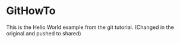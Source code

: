 # GitHowTo
This is the Hello World example from the git tutorial.
(Changed in the original and pushed to shared)
